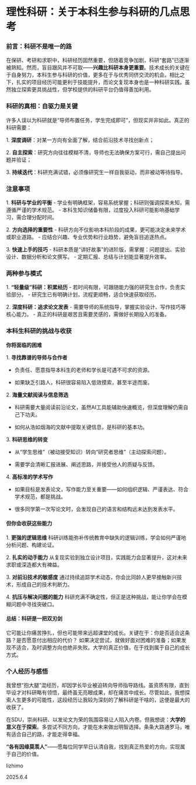 # 理性科研：关于本科生参与科研的几点思考

### **前言：科研不是唯一的路** &#x20;

在保研、考研和求职中，科研经历固然重要，但随着竞争加剧，科研“套路”已逐渐被熟知。然而，盲目跟风并不可取——**兴趣比科研本身更重要**。技术成长的关键在于自身努力，本科生参与科研的价值，更多在于与优秀同侪交流的机会。相比之下，扎实的项目经历可能更利于技能提升，而论文复现本身也是一种科研实践。虽然独立探索更具挑战性，但学校提供的科研平台仍值得善加利用。 &#x20;



### **科研的真相：自驱力是关键** &#x20;

许多人误以为科研就是“导师布置任务，学生完成即可”，但现实并非如此。真正的科研需要： &#x20;

1\. **深度调研**：对某一方向有全面了解，结合前沿技术寻找创新点； &#x20;

2\. **自主探索**：研究方向往往模糊不清，导师也无法确保方案可行，需自己提出问题并验证； &#x20;

3\. **持续迭代**：科研充满试错，必须像研究生一样自我驱动，而非被动等待指导。 &#x20;



### **注意事项** &#x20;

1\. **科研与学业的平衡**   - 学业有明确框架，容易系统掌握；科研则强调探索未知，需遵循严谨的学术规范。   - 本科生知识储备有限，过度投入科研可能影响基础学习，需合理分配时间。 &#x20;

2\. **方向选择的重要性**   - 科研方向不仅影响本科阶段的成果，更可能决定未来学术或职业道路。   - 应结合兴趣、专业优势和行业趋势，避免盲目追逐热点。 &#x20;

3\. **快速上手的技巧**   - 科研本质是“讲好故事”的进阶版，需掌握：问题提出、实验设计、数据分析和论文撰写。   - 定期汇报、总结与计划能显著提升效率。 &#x20;



### **两种参与模式**

1\. **“轻量级”科研：积累经历**   - 若时间有限，可跟随能力强的研究生合作，负责实验部分。   - 研究生已有明确计划，流程更顺畅，适合快速获取经历。 &#x20;

2\. **深度科研：追求论文发表**   - 需要导师的系统指导，掌握实验设计、写作技巧等核心能力。   - 真正的科研是艰苦且需要灵感的，需做好长期投入的准备。 &#x20;



### **本科生科研的挑战与收获** &#x20;

**你将面临的困难** &#x20;

1\. **寻找靠谱的导师与合作者**  &#x20;

* 负责任、愿意指导本科生的老师和学长是可遇不可求的资源。

* 如果缺乏引路人，科研很容易陷入低效摸索，甚至半途而废。 &#x20;

2\. **海量文献阅读与信息筛选**  &#x20;

* 科研需要大量阅读前沿论文，虽然AI工具能辅助快速概览，但深度理解仍需自己下功夫。 &#x20;

* 如何从浩如烟海的文献中提取关键信息，是科研的基本功。 &#x20;

3\. **科研思维的转变**  &#x20;

* 从“学生思维”（被动接受知识）转向“研究者思维”（主动探索问题）。&#x20;

* 需要学会清晰汇报进展、阐述思路，并接受他人的质疑与反馈。 &#x20;

4\. **高标准的学术写作**  &#x20;

* 如果目标是发表论文，写作能力至关重要——如何组织逻辑、严谨表达、符合学术规范，都是挑战。  &#x20;

* 很多同学第一次写论文时，会发现自己的语言和结构远未达到发表水平。 &#x20;



#### **但你会收获这些能力** &#x20;

1\. **更强的逻辑思维**   科研训练能弥补传统教育中缺失的逻辑训练，学会如何严谨地分析问题、构建论证。 &#x20;

2\. **扎实的动手能力**   从复现实验到独立设计项目，实践能力会显著提升，这对未来求职或深造都大有裨益。 &#x20;

3\. **对前沿技术的敏感度**   通过持续追踪学术动态，你会比同龄人更早接触新兴技术，形成自己的技术判断力。 &#x20;

4\. **抗压与解决问题的能力**   科研充满不确定性，但正是这种挑战，能让你学会在模糊问题中寻找突破口。 &#x20;



#### **总结：科研是一把双刃剑** &#x20;

它可能让你痛苦挣扎，但也可能带来远超课堂的成长。关键在于：你是否适合这条路？是否愿意付出相应的代价？ 如果决定尝试，就做好面对困难的准备；如果发现不适合，及时调整方向也绝非失败。大学的真正价值，在于找到属于自己的成长方式。



### **个人经历与感悟** &#x20;

我曾想“抱大腿”混经历，却因学长毕业被迫转向导师指导路线。虽资质有限，直到毕设才对科研略有领悟，最终虽无亮眼成果，却在痛苦中成长。尽管如此，我想探索人生更多的可能性，这段经历让我较为深刻的了解科研是干啥的，这便是最大的收获了。 &#x20;

在SDU，崇尚科研、以发论文为荣的氛围容易让人陷入内卷。但我想说：**大学的意义在于探索**。多尝试不同方向，才能在未来做出明智选择。条条大路通罗马，唯有适合自己的路，才能走得幸福。&#x20;

**“各有因缘莫羡人”**——愿每位同学早日认清自我，找到真正热爱的方向，实现属于自己的价值。



lizhimo

2025.6.4

